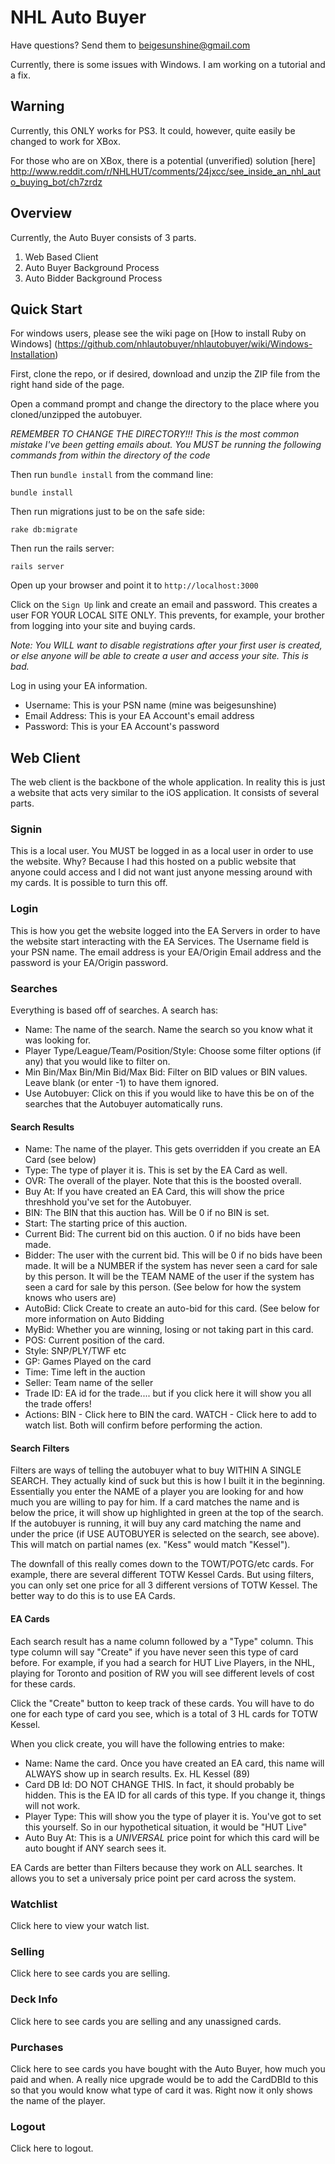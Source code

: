 # NHL Auto Buyer

Have questions? Send them to beigesunshine@gmail.com

Currently, there is some issues with Windows. I am working on a tutorial and a fix.

## Warning

Currently, this ONLY works for PS3. It could, however, quite easily be changed to work for XBox.

For those who are on XBox, there is a potential (unverified) solution [here] http://www.reddit.com/r/NHLHUT/comments/24jxcc/see_inside_an_nhl_auto_buying_bot/ch7zrdz

## Overview

Currently, the Auto Buyer consists of 3 parts. 

1. Web Based Client
2. Auto Buyer Background Process
3. Auto Bidder Background Process

## Quick Start

For windows users, please see the wiki page on [How to install Ruby on Windows] (https://github.com/nhlautobuyer/nhlautobuyer/wiki/Windows-Installation)

First, clone the repo, or if desired, download and unzip the ZIP file from the right hand side of the page.

Open a command prompt and change the directory to the place where you cloned/unzipped the autobuyer.

_REMEMBER TO CHANGE THE DIRECTORY!!! This is the most common mistake I've been getting emails about. You MUST be running the following commands from within the directory of the code_

Then run `bundle install` from the command line:

    bundle install

Then run migrations just to be on the safe side:

    rake db:migrate

Then run the rails server:

    rails server

Open up your browser and point it to `http://localhost:3000`

Click on the `Sign Up` link and create an email and password. This creates a user FOR YOUR LOCAL SITE ONLY. This prevents, for example, your brother from logging into your site and buying cards.

_Note: You WILL want to disable registrations after your first user is created, or else anyone will be able to create a user and access your site. This is bad._

Log in using your EA information.

* Username: This is your PSN name (mine was beigesunshine)
* Email Address: This is your EA Account's email address
* Password: This is your EA Account's password


## Web Client

The web client is the backbone of the whole application. In reality this is just a website that acts very similar to the iOS application. It consists of several parts.

### Signin

This is a local user. You MUST be logged in as a local user in order to use the website. Why? Because I had this hosted on a public website that anyone could access and I did not want just anyone messing around with my cards. It is possible to turn this off.

### Login

This is how you get the website logged into the EA Servers in order to have the website start interacting with the EA Services. The Username field is your PSN name. The email address is your EA/Origin Email address and the password is your EA/Origin password.

### Searches

Everything is based off of searches. A search has:

* Name: The name of the search. Name the search so you know what it was looking for.
* Player Type/League/Team/Position/Style: Choose some filter options (if any) that you would like to filter on.
* Min Bin/Max Bin/Min Bid/Max Bid: Filter on BID values or BIN values. Leave blank (or enter -1) to have them ignored.
* Use Autobuyer: Click on this if you would like to have this be on of the searches that the Autobuyer automatically runs.

#### Search Results

* Name: The name of the player. This gets overridden if you create an EA Card (see below)
* Type: The type of player it is. This is set by the EA Card as well.
* OVR: The overall of the player. Note that this is the boosted overall.
* Buy At: If you have created an EA Card, this will show the price threshhold you've set for the Autobuyer.
* BIN: The BIN that this auction has. Will be 0 if no BIN is set.
* Start: The starting price of this auction.
* Current Bid: The current bid on this auction. 0 if no bids have been made.
* Bidder: The user with the current bid. This will be 0 if no bids have been made. It will be a NUMBER if the system has never seen a card for sale by this person. It will be the TEAM NAME of the user if the system has seen a card for sale by this person. (See below for how the system knows who users are)
* AutoBid: Click Create to create an auto-bid for this card. (See below for more information on Auto Bidding
* MyBid: Whether you are winning, losing or not taking part in this card.
* POS: Current position of the card.
* Style: SNP/PLY/TWF etc
* GP: Games Played on the card
* Time: Time left in the auction
* Seller: Team name of the seller
* Trade ID: EA id for the trade.... but if you click here it will show you all the trade offers!
* Actions: BIN - Click here to BIN the card. WATCH - Click here to add to watch list. Both will confirm before performing the action.

#### Search Filters

Filters are ways of telling the autobuyer what to buy WITHIN A SINGLE SEARCH. They actually kind of suck but this is how I built it in the beginning. Essentially you enter the NAME of a player you are looking for and how much you are willing to pay for him. If a card matches the name and is below the price, it will show up highlighted in green at the top of the search. If the autobuyer is running, it will buy any card matching the name and under the price (if USE AUTOBUYER is selected on the search, see above). This will match on partial names (ex. "Kess" would match "Kessel").

The downfall of this really comes down to the TOWT/POTG/etc cards. For example, there are several different TOTW Kessel Cards. But using filters, you can only set one price for all 3 different versions of TOTW Kessel. The better way to do this is to use EA Cards.

#### EA Cards

Each search result has a name column followed by a "Type" column. This type column will say "Create" if you have never seen this type of card before. For example, if you had a search for HUT Live Players, in the NHL, playing for Toronto and position of RW you will see different levels of cost for these cards.

Click the "Create" button to keep track of these cards. You will have to do one for each type of card you see, which is a total of 3 HL cards for TOTW Kessel. 

When you click create, you will have the following entries to make:

* Name: Name the card. Once you have created an EA card, this name will ALWAYS show up in search results. Ex. HL Kessel (89)
* Card DB Id: DO NOT CHANGE THIS. In fact, it should probably be hidden. This is the EA ID for all cards of this type. If you change it, things will not work.
* Player Type: This will show you the type of player it is. You've got to set this yourself. So in our hypothetical situation, it would be "HUT Live"
* Auto Buy At: This is a _UNIVERSAL_ price point for which this card will be auto bought if ANY search sees it.

EA Cards are better than Filters because they work on ALL searches. It allows you to set a universaly price point per card across the system.

### Watchlist

Click here to view your watch list.

### Selling

Click here to see cards you are selling.

### Deck Info

Click here to see cards you are selling and any unassigned cards.

### Purchases

Click here to see cards you have bought with the Auto Buyer, how much you paid and when. A really nice upgrade would be to add the CardDBId to this so that you would know what type of card it was. Right now it only shows the name of the player.

### Logout

Click here to logout.




